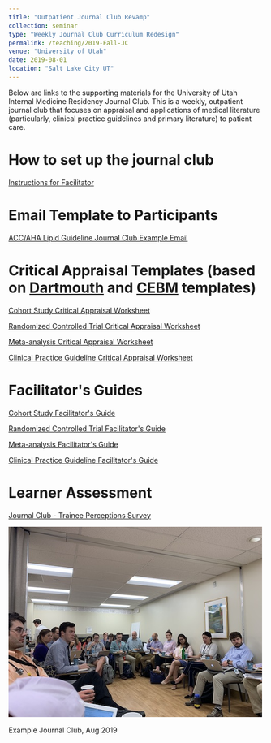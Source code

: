 ```yaml
---
title: "Outpatient Journal Club Revamp"
collection: seminar
type: "Weekly Journal Club Curriculum Redesign"
permalink: /teaching/2019-Fall-JC
venue: "University of Utah"
date: 2019-08-01
location: "Salt Lake City UT"
---
```


Below are links to the supporting materials for the University of Utah Internal Medicine Residency Journal Club. This is a weekly, outpatient journal club that focuses on appraisal and applications of medical literature (particularly, clinical practice guidelines and primary literature) to patient care.  


How to set up the journal club
======
[Instructions for Facilitator](https://reblocke.github.io/files/UU_IM_How_to_Set_up_the_Journal_Club.docx)

Email Template to Participants
======
[ACC/AHA Lipid Guideline Journal Club Example Email](https://reblocke.github.io/files/Email_Template.docx)

Critical Appraisal Templates (based on [Dartmouth](https://www.dartmouth.edu/~library/biomed/guides/research/ebm-resources-materials.html) and [CEBM](https://www.cebm.net/2014/06/critical-appraisal/) templates)
======
[Cohort Study Critical Appraisal Worksheet](https://reblocke.github.io/files/UU_IM_Cohort_JC_Template.docx)

[Randomized Controlled Trial Critical Appraisal Worksheet](https://reblocke.github.io/files/UU_IM_RCT_JC_Template.docx)

[Meta-analysis Critical Appraisal Worksheet](https://reblocke.github.io/files/UU_IM_Metaanalysis_JC_Template.docx)

[Clinical Practice Guideline Critical Appraisal Worksheet](https://reblocke.github.io/files/UU_IM_Guideline_JC_Template.docx)

Facilitator's Guides
======
[Cohort Study Facilitator's Guide](https://reblocke.github.io/files/UU_IM_Cohort_Fac_Guide.docx)

[Randomized Controlled Trial Facilitator's Guide](https://reblocke.github.io/files/UU_IM_RCT_Fac_Guide.docx)

[Meta-analysis Facilitator's Guide](https://reblocke.github.io/files/UU_IM_Metaanalysis_Fac_Guide.docx)

[Clinical Practice Guideline Facilitator's Guide](https://reblocke.github.io/files/UU_IM_Guideline_Fac_Guide.docx)

Learner Assessment
======
[Journal Club - Trainee Perceptions Survey](https://reblocke.github.io/files/Journal_Club_Resident_Survey.docx)

<img src='/images/JC_500x300.jpg'>

Example Journal Club, Aug 2019
